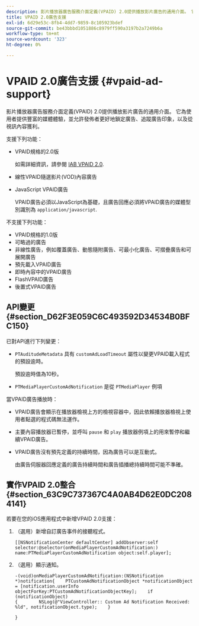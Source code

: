 ```yaml
---
description: 影片播放器廣告服務介面定義(VPAID) 2.0提供播放影片廣告的通用介面。 它為使用者提供豐富的媒體體驗，並允許發佈者更好地鎖定廣告、追蹤廣告印象，以及從視訊內容獲利。
title: VPAID 2.0廣告支援
exl-id: 6d29e53c-8fb4-4dd7-9859-8c105923bdef
source-git-commit: be43bbbd1051886c8979ff590a3197b2a7249b6a
workflow-type: tm+mt
source-wordcount: '323'
ht-degree: 0%

---
```


# VPAID 2.0廣告支援 {#vpaid-ad-support}

影片播放器廣告服務介面定義(VPAID) 2.0提供播放影片廣告的通用介面。 它為使用者提供豐富的媒體體驗，並允許發佈者更好地鎖定廣告、追蹤廣告印象，以及從視訊內容獲利。

支援下列功能：

* VPAID規格的2.0版

   如需詳細資訊，請參閱 [IAB VPAID 2.0](https://www.iab.com/wp-content/uploads/2015/06/VPAID_2_0_Final_04-10-2012.pdf).
* 線性VPAID隨選影片(VOD)內容廣告
* JavaScript VPAID廣告

   VPAID廣告必須以JavaScript為基礎，且廣告回應必須將VPAID廣告的媒體型別識別為 `application/javascript`.

不支援下列功能：

* VPAID規格的1.0版
* 可略過的廣告
* 非線性廣告，例如覆蓋廣告、動態隨附廣告、可最小化廣告、可摺疊廣告和可展開廣告
* 預先載入VPAID廣告
* 即時內容中的VPAID廣告
* FlashVPAID廣告
* 後置式VPAID廣告

## API變更 {#section_D62F3E059C6C493592D34534B0BFC150}

已對API進行下列變更：

* `PTAuditudeMetadata` 具有 `customAdLoadTimeout` 屬性以變更VPAID載入程式的預設逾時。

   預設逾時值為10秒。

* `PTMediaPlayerCustomAdNotification` 是從 `PTMediaPlayer` 例項

<!--<a id="section_495700E1C5404A7B85307A4137C740C5"></a>-->

當VPAID廣告播放時：

* VPAID廣告會顯示在播放器檢視上方的檢視容器中，因此依賴播放器檢視上使用者點選的程式碼無法運作。
* 主要內容播放器已暫停，並呼叫 `pause` 和 `play` 播放器例項上的用來暫停和繼續VPAID廣告。

* VPAID廣告沒有預先定義的持續時間，因為廣告可以是互動式。

   由廣告伺服器回應定義的廣告持續時間和廣告插播總持續時間可能不準確。

## 實作VPAID 2.0整合 {#section_63C9C737367C4A0AB4D62E0DC2084141}

若要在您的iOS應用程式中新增VPAID 2.0支援：

1. （選用）新增自訂廣告事件的接聽程式。

   ```
   [[NSNotificationCenter defaultCenter] addObserver:self selector:@selector(onMediaPlayerCustomAdNotification:) name:PTMediaPlayerCustomAdNotification object:self.player];
   ```

1. （選用）顯示通知。

   ```
   -(void)onMediaPlayerCustomAdNotification:(NSNotification *)notification{    PTCustomAdNotificationObject *notificationObject = [notification.userInfo objectForKey:PTCustomAdNotificationObjectKey];    if (notificationObject)    
   {        NSLog(@"ViewController:: Custom Ad Notification Received: %ld", notificationObject.type);    } 
   
   }
   ```
